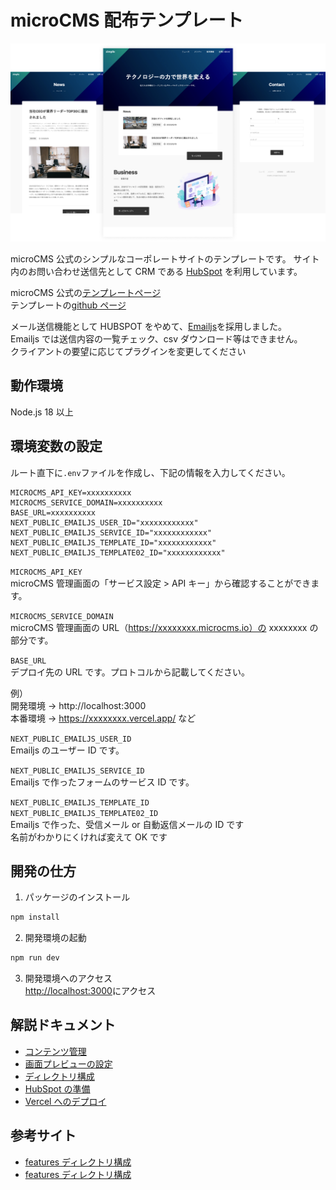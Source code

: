 # microCMS 配布テンプレート

![](public/img-cover.png)

microCMS 公式のシンプルなコーポレートサイトのテンプレートです。
サイト内のお問い合わせ送信先として CRM である [HubSpot](https://www.hubspot.jp/) を利用しています。

microCMS 公式の[テンプレートページ](https://templates.microcms.io/templates/detail/d31fd55a-7a23-4b03-9c27-baa753ce75db)  
テンプレートの[github ページ](https://github.com/microcmsio/nextjs-simple-corporate-site-template)

メール送信機能として HUBSPOT をやめて、[Emailjs](https://www.emailjs.com/)を採用しました。  
Emailjs では送信内容の一覧チェック、csv ダウンロード等はできません。  
クライアントの要望に応じてプラグインを変更してください

## 動作環境

Node.js 18 以上

## 環境変数の設定

ルート直下に`.env`ファイルを作成し、下記の情報を入力してください。

```
MICROCMS_API_KEY=xxxxxxxxxx
MICROCMS_SERVICE_DOMAIN=xxxxxxxxxx
BASE_URL=xxxxxxxxxx
NEXT_PUBLIC_EMAILJS_USER_ID="xxxxxxxxxxxx"
NEXT_PUBLIC_EMAILJS_SERVICE_ID="xxxxxxxxxxxx"
NEXT_PUBLIC_EMAILJS_TEMPLATE_ID="xxxxxxxxxxxx"
NEXT_PUBLIC_EMAILJS_TEMPLATE02_ID="xxxxxxxxxxxx"
```

`MICROCMS_API_KEY`  
microCMS 管理画面の「サービス設定 > API キー」から確認することができます。

`MICROCMS_SERVICE_DOMAIN`  
microCMS 管理画面の URL（https://xxxxxxxx.microcms.io）の xxxxxxxx の部分です。

`BASE_URL`  
デプロイ先の URL です。プロトコルから記載してください。

例）  
開発環境 → http://localhost:3000  
本番環境 → https://xxxxxxxx.vercel.app/ など

`NEXT_PUBLIC_EMAILJS_USER_ID`  
Emailjs のユーザー ID です。

`NEXT_PUBLIC_EMAILJS_SERVICE_ID`  
Emailjs で作ったフォームのサービス ID です。

`NEXT_PUBLIC_EMAILJS_TEMPLATE_ID`  
`NEXT_PUBLIC_EMAILJS_TEMPLATE02_ID`  
Emailjs で作った、受信メール or 自動返信メールの ID です  
名前がわかりにくければ変えて OK です

## 開発の仕方

1. パッケージのインストール

```bash
npm install
```

2. 開発環境の起動

```bash
npm run dev
```

3. 開発環境へのアクセス  
   [http://localhost:3000](http://localhost:3000)にアクセス

## 解説ドキュメント

- [コンテンツ管理](https://github.com/microcmsio/nextjs-simple-corporate-site-template/blob/main/docs/content-management.md)
- [画面プレビューの設定](https://github.com/microcmsio/nextjs-simple-corporate-site-template/blob/main/docs/content-preview.md)
- [ディレクトリ構成](https://github.com/microcmsio/nextjs-simple-corporate-site-template/blob/main/docs/directory-structure.md)
- [HubSpot の準備](https://github.com/microcmsio/nextjs-simple-corporate-site-template/blob/main/docs/hubspot-setting.md)
- [Vercel へのデプロイ](https://github.com/microcmsio/nextjs-simple-corporate-site-template/blob/main/docs/vercel-deploy.md)

## 参考サイト

- [features ディレクトリ構成](https://zenn.dev/yodaka/articles/eca2d4bf552aeb)
- [features ディレクトリ構成](https://qiita.com/miumi/items/359b8a77bbb6f9666950)
